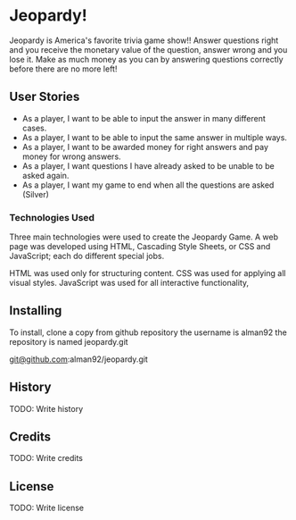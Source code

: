 # Jeopardy!

Jeopardy is America's favorite trivia game show!! Answer questions right and you receive the monetary value of the question, answer wrong and you lose it.  Make as much money as you can by answering questions correctly before there are no more left!

## User Stories

* As a player, I want to be able to input the answer in many different cases.
* As a player, I want to be able to input the same answer in multiple ways.
* As a player, I want to be awarded money for right answers and pay money for wrong answers.
* As a player, I want questions I have already asked to be unable to be asked again.
* As a player, I want my game to end when all the questions are asked (Silver)

### Technologies Used
Three main technologies were used to create the Jeopardy Game.  A web page was developed using HTML, Cascading Style Sheets, or CSS and JavaScript; each do different special jobs.

HTML was used only for structuring content.
CSS was used for applying all visual styles.
JavaScript was used for all interactive functionality,

## Installing

To install, clone a copy from github repository the username is alman92 the repository is named jeopardy.git

git@github.com:alman92/jeopardy.git

## History

TODO: Write history

## Credits

TODO: Write credits

## License

TODO: Write license
